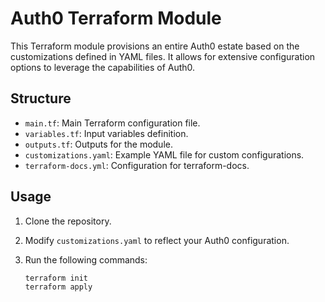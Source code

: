 # Auth0 Terraform Module

This Terraform module provisions an entire Auth0 estate based on the customizations defined in YAML files. It allows for extensive configuration options to leverage the capabilities of Auth0.

## Structure

- `main.tf`: Main Terraform configuration file.
- `variables.tf`: Input variables definition.
- `outputs.tf`: Outputs for the module.
- `customizations.yaml`: Example YAML file for custom configurations.
- `terraform-docs.yml`: Configuration for terraform-docs.

## Usage

1. Clone the repository.
2. Modify `customizations.yaml` to reflect your Auth0 configuration.
3. Run the following commands:

   ```bash
   terraform init
   terraform apply